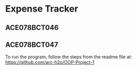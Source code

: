 # Expense Tracker

## ACE078BCT046
## ACE078BCT047

To run the program, follow the steps from the readme file at: 
https://github.com/arc-h2o/OOP-Project-1
